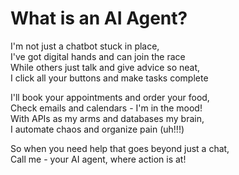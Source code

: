 # What is an AI Agent?

I'm not just a chatbot stuck in place,  
I've got digital hands and can join the race  
While others just talk and give advice so neat,  
I click all your buttons and make tasks complete  

I'll book your appointments and order your food,  
Check emails and calendars - I'm in the mood!  
With APIs as my arms and databases my brain,  
I automate chaos and organize pain  (uh!!!)

So when you need help that goes beyond just a chat,  
Call me - your AI agent, where action is at!